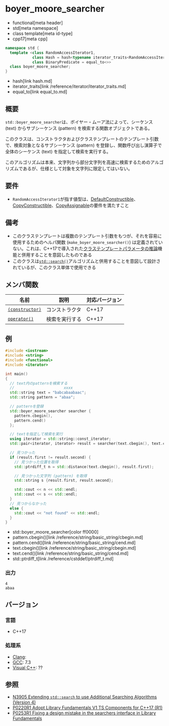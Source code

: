 # boyer_moore_searcher
* functional[meta header]
* std[meta namespace]
* class template[meta id-type]
* cpp17[meta cpp]

```cpp
namespace std {
  template <class RandomAccessIterator1,
            class Hash = hash<typename iterator_traits<RandomAccessIterator1>::value_type>,
            class BinaryPredicate = equal_to<>>
  class boyer_moore_searcher;
}
```
* hash[link hash.md]
* iterator_traits[link /reference/iterator/iterator_traits.md]
* equal_to[link equal_to.md]

## 概要
`std::boyer_moore_searcher`は、ボイヤー・ムーア法によって、シーケンス (text) からサブシーケンス (pattern) を検索する関数オブジェクトである。

このクラスは、コンストラクタおよびクラステンプレートのテンプレート引数で、検索対象となるサブシーケンス (pattern) を登録し、関数呼び出し演算子で全体のシーケンス (text) を指定して検索を実行する。

このアルゴリズムは本来、文字列から部分文字列を高速に検索するためのアルゴリズムであるが、仕様として対象を文字列に限定してはいない。


## 要件
- `RandomAccessIterator1`が指す値型は、[DefaultConstructible](/reference/concepts/DefaultConstructible.md)、[CopyConstructible](/reference/concepts/CopyConstructible.md)、[CopyAssignable](/reference/concepts/CopyAssignable.md)の要件を満たすこと


## 備考
- このクラステンプレートは複数のテンプレート引数をもつが、それを容易に使用するためのヘルパ関数 (`make_boyer_moore_searcher()`) は定義されていない。これは、C++17で導入された[クラステンプレートパラメータの推論](/lang/cpp17/type_deduction_for_class_templates.md)機能と併用することを意図したものである
- このクラスは[`std::search()`](/reference/algorithm/search.md)アルゴリズムと併用することを意図して設計されているが、このクラス単体で使用できる


## メンバ関数

| 名前 | 説明 | 対応バージョン |
|------|------|----------------|
| [`(constructor)`](boyer_moore_searcher/op_constructor.md) | コンストラクタ | C++17 |
| [`operator()`](boyer_moore_searcher/op_call.md) | 検索を実行する | C++17 |


## 例
```cpp example
#include <iostream>
#include <string>
#include <functional>
#include <iterator>

int main()
{
  // text内のpatternを検索する
  //                      xxxx
  std::string text = "babcabaabaac";
  std::string pattern = "abaa";

  // patternを登録
  std::boyer_moore_searcher searcher {
    pattern.cbegin(),
    pattern.cend()
  };

  // textを指定して検索を実行
  using iterator = std::string::const_iterator;
  std::pair<iterator, iterator> result = searcher(text.cbegin(), text.cend());

  // 見つかった
  if (result.first != result.second) {
    // 見つかった位置を取得
    std::ptrdiff_t n = std::distance(text.cbegin(), result.first);

    // 見つかった文字列 (pattern) を取得
    std::string s {result.first, result.second};

    std::cout << n << std::endl;
    std::cout << s << std::endl;
  }
  // 見つからなかった
  else {
    std::cout << "not found" << std::endl;
  }
}
```
* std::boyer_moore_searcher[color ff0000]
* pattern.cbegin()[link /reference/string/basic_string/cbegin.md]
* pattern.cend()[link /reference/string/basic_string/cend.md]
* text.cbegin()[link /reference/string/basic_string/cbegin.md]
* text.cend()[link /reference/string/basic_string/cend.md]
* std::ptrdiff_t[link /reference/cstddef/ptrdiff_t.md]

### 出力
```
4
abaa
```

## バージョン
### 言語
- C++17

### 処理系
- [Clang](/implementation.md#clang):
- [GCC](/implementation.md#gcc): 7.3
- [Visual C++](/implementation.md#visual_cpp): ??

## 参照
- [N3905 Extending `std::search` to use Additional Searching Algorithms (Version 4)](http://www.open-std.org/jtc1/sc22/wg21/docs/papers/2014/n3905.html)
- [P0220R1 Adopt Library Fundamentals V1 TS Components for C++17 (R1)](http://www.open-std.org/jtc1/sc22/wg21/docs/papers/2016/p0220r1.html)
- [P0253R1 Fixing a design mistake in the searchers interface in Library Fundamentals](http://www.open-std.org/jtc1/sc22/wg21/docs/papers/2016/p0253r1.pdf)
